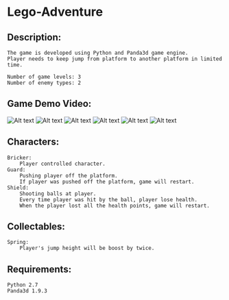 # Lego-Adventure


## Description:
~~~~
The game is developed using Python and Panda3d game engine.
Player needs to keep jump from platform to another platform in limited time.
~~~~

~~~~
Number of game levels: 3
Number of enemy types: 2
~~~~
## Game Demo Video:
![Alt text](./Images/Die.gif)
![Alt text](./Images/Jump.gif)
![Alt text](./Images/JumpBoosted.gif)
![Alt text](./Images/JumpJump.gif)
![Alt text](./Images/ShootingBalls.gif)
![Alt text](./Images/ShootingBalls2.gif)

## Characters:
~~~~
Bricker:
    Player controlled character.
Guard:
    Pushing player off the platform.
    If player was pushed off the platform, game will restart.
Shield:
    Shooting balls at player.
    Every time player was hit by the ball, player lose health.
    When the player lost all the health points, game will restart.
~~~~

## Collectables:
~~~~
Spring:
    Player's jump height will be boost by twice.
~~~~

## Requirements:
~~~~
Python 2.7
Panda3d 1.9.3
~~~~
